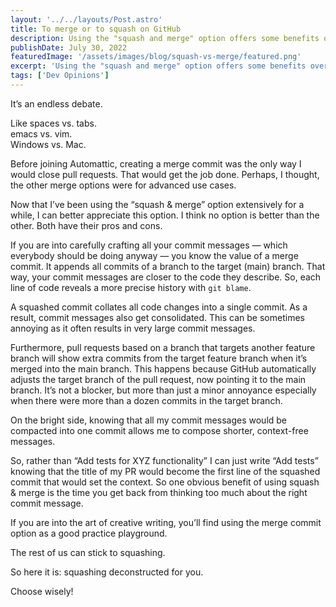 ```yaml
---
layout: '../../layouts/Post.astro'
title: To merge or to squash on GitHub
description: Using the "squash and merge" option offers some benefits over the "merge commit" option while closing your pull requests.
publishDate: July 30, 2022
featuredImage: '/assets/images/blog/squash-vs-merge/featured.png'
excerpt: 'Using the "squash and merge" option offers some benefits over the "merge commit" option while closing your pull requests.'
tags: ['Dev Opinions']
---
```


It’s an endless debate.

Like spaces vs. tabs.  
emacs vs. vim.  
Windows vs. Mac.

Before joining Automattic, creating a merge commit was the only way I would close pull requests.
That would get the job done. Perhaps, I thought, the other merge options were for advanced use cases.

Now that I’ve been using the “squash & merge” option extensively for a while, I can better appreciate this option. I think no option is better than the other. Both have their pros and cons.

If you are into carefully crafting all your commit messages — which everybody should be doing anyway — you know the value of a merge commit. It appends all commits of a branch to the target (main) branch. That way, your commit messages are closer to the code they describe. So, each line of code reveals a more precise history with `git blame`.

A squashed commit collates all code changes into a single commit. As a result, commit messages also get consolidated. This can be sometimes annoying as it often results in very large commit messages.

Furthermore, pull requests based on a branch that targets another feature branch will show extra commits from the target feature branch when it’s merged into the main branch. This happens because GitHub automatically adjusts the target branch of the pull request, now pointing it to the main branch. It’s not a blocker, but more than just a minor annoyance especially when there were more than a dozen commits in the target branch.

On the bright side, knowing that all my commit messages would be compacted into one commit allows me to compose shorter, context-free messages.

So, rather than “Add tests for XYZ functionality” I can just write “Add tests” knowing that
the title of my PR would become the first line of the squashed commit that would set the context. So one obvious benefit of using squash & merge is the time you get back from thinking too much about the right commit message.

If you are into the art of creative writing, you’ll find using the merge commit option as a good practice playground.

The rest of us can stick to squashing.

So here it is: squashing deconstructed for you.

Choose wisely!
